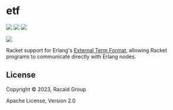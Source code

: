 # etf

[![][build-badge]][build]
[![][package-badge]][package]
[![][docs-badge]][docs]

[![][logo]][logo-large]

Racket support for Erlang's [External Term Format](https://www.erlang.org/doc/apps/erts/erl_ext_dist.html), allowing Racket programs to communicate directly with Erlang nodes.

## License

Copyright © 2023, Racaid Group

Apache License, Version 2.0

[//]: ---Named-Links---

[logo]: https://raw.githubusercontent.com/racaid/etf/main/rucksack/resources/images/logo-v1-x250.png
[logo-large]: https://raw.githubusercontent.com/racaid/etf/main/rucksack/resources/images/logo-v1-x1000.png
[build]: https://github.com/racaid/etf/actions/workflows/cicd.yml
[build-badge]: https://github.com/racaid/etf/actions/workflows/cicd.yml/badge.svg
[package]: https://pkgd.racket-lang.org/pkgn/package/etf
[package-badge]: https://img.shields.io/github/v/release/racaid/etf?display_name=tag&v=1
[docs]: https://docs.racket-lang.org/etf/index.html
[docs-badge]: https://img.shields.io/badge/racket-docs-blue
